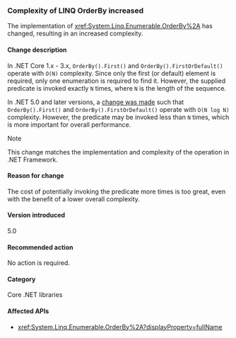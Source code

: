 ### Complexity of LINQ OrderBy increased

The implementation of <xref:System.Linq.Enumerable.OrderBy%2A> has changed, resulting in an increased complexity.

#### Change description

In .NET Core 1.x - 3.x, `OrderBy().First()` and `OrderBy().FirstOrDefault()` operate with `O(N)` complexity. Since only the first (or default) element is required, only one enumeration is required to find it. However, the supplied predicate is invoked exactly `N` times, where `N` is the length of the sequence.

In .NET 5.0 and later versions, a [change was made](https://github.com/dotnet/runtime/pull/36643) such that `OrderBy().First()` and `OrderBy().FirstOrDefault()` operate with `O(N log N)` complexity. However, the predicate may be invoked less than `N` times, which is more important for overall performance.

> [!NOTE]
> This change matches the implementation and complexity of the operation in .NET Framework.

#### Reason for change

The cost of potentially invoking the predicate more times is too great, even with the benefit of a lower overall complexity.

#### Version introduced

5.0

#### Recommended action

No action is required.

#### Category

Core .NET libraries

#### Affected APIs

- <xref:System.Linq.Enumerable.OrderBy%2A?displayProperty=fullName>

<!--

#### Affected APIs

- `Overload:System.Linq.Enumerable.OrderBy`

-->
